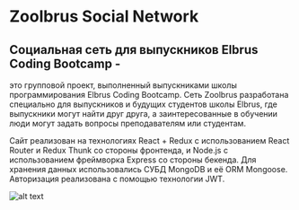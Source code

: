 # Zoolbrus Social Network 

## Социальная сеть для выпускников Elbrus Coding Bootcamp - 

это групповой проект, выполненный выпускниками школы программирования Elbrus Coding Bootcamp. Сеть Zoolbrus разработана специально для выпускников и будущих студентов школы Elbrus, где выпускники могут найти друг друга, а заинтересованные в обучении люди могут задать вопросы преподавателям или студентам. 

Сайт реализован на технологиях React + Redux с использованием React Router и Redux Thunk со стороны фронтенда, и Node.js с использованием фреймворка Express со стороны бекенда. Для хранения данных использовались СУБД MongoDB и её ORM Mongoose. Авторизация реализована с помощью технологии JWT.

![alt text](https://photos.app.goo.gl/CayqkfR11TUYFaHm6)
